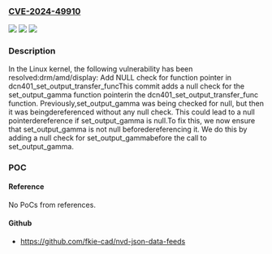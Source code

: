 ### [CVE-2024-49910](https://cve.mitre.org/cgi-bin/cvename.cgi?name=CVE-2024-49910)
![](https://img.shields.io/static/v1?label=Product&message=Linux&color=blue)
![](https://img.shields.io/static/v1?label=Version&message=1da177e4c3f4%3C%20d8ee900b92b6%20&color=brighgreen)
![](https://img.shields.io/static/v1?label=Vulnerability&message=n%2Fa&color=brighgreen)

### Description

In the Linux kernel, the following vulnerability has been resolved:drm/amd/display: Add NULL check for function pointer in dcn401_set_output_transfer_funcThis commit adds a null check for the set_output_gamma function pointerin the dcn401_set_output_transfer_func function. Previously,set_output_gamma was being checked for null, but then it was beingdereferenced without any null check. This could lead to a null pointerdereference if set_output_gamma is null.To fix this, we now ensure that set_output_gamma is not null beforedereferencing it. We do this by adding a null check for set_output_gammabefore the call to set_output_gamma.

### POC

#### Reference
No PoCs from references.

#### Github
- https://github.com/fkie-cad/nvd-json-data-feeds

